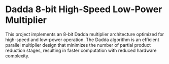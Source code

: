 # Dadda 8-bit High-Speed Low-Power Multiplier 
This project implements an 8-bit Dadda multiplier architecture optimized for high-speed and low-power operation. The Dadda algorithm is an efficient parallel multiplier design that minimizes the number of partial product reduction stages, resulting in faster computation with reduced hardware complexity. 

